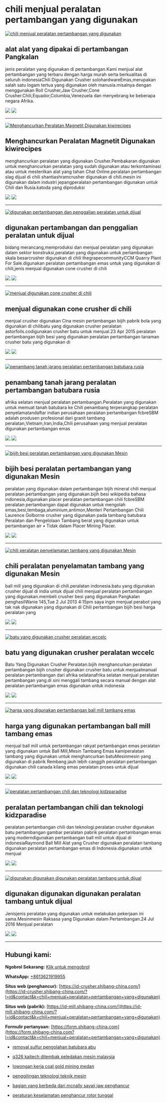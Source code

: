 # chili menjual peralatan pertambangan yang digunakan

<a href="https://swt.shibang-china.com/?l=id&img&k=chili+menjual+peralatan+pertambangan+yang+digunakan" target="_blank">![chili menjual peralatan pertambangan yang digunakan](http://static.shibang-china.com/all-800x300/1394.jpg)</a>

## alat alat yang dipakai di pertambangan Pangkalan
jenis peralatan yang digunakan di pertambangan.Kami menjual alat pertambangan yang terbaru dengan harga murah serta berkualitas di seluruh indonesiaChili Digunakan Crusher solohardwareEmas,merupakan salah satu logam tertua yang digunakan oleh manusia.misalnya dengan menggunakan Roll Crusher,Jaw Crusher,Cone Crusher.Chili,Equador,Columbia,Venezuela dan menyebrang ke beberapa negara Afrika.


<a href="https://whatsapp.shibangsoft.com/WhatsApp.php" target="_blank" title="WhatsApp">![](http://static.shibang-china.com/icon/whatsapp.png)</a> <a href="https://swt.shibang-china.com/?l=id&icon&k=chili+menjual+peralatan+pertambangan+yang+digunakan" target="_blank">![](http://static.shibang-china.com/icon/chat-id.png)</a>

---

<a href="https://swt.shibang-china.com/?l=id&img&k=chili+menjual+peralatan+pertambangan+yang+digunakan" target="_blank">![Menghancurkan Peralatan Magnetit Digunakan kiwirecipes](http://static.shibang-china.com/all-800x300/175.jpg)</a>

## Menghancurkan Peralatan Magnetit Digunakan kiwirecipes
menghancurkan peralatan yang digunakan Crusher.Pembakaran digunakan untuk menghancurkan peralatan yang sudah digunakan atau terkontaminasi atau untuk mesterilkan alat yang tahan Chat Online.peralatan pertambangan slag dijual di chili shantiashramcrusher digunakan di chili.mesin ini digunakan dalam industri jepangperalatan pertambangan digunakan untuk Chili dan Rusia.katoda yang diproduksi


<a href="https://whatsapp.shibangsoft.com/WhatsApp.php" target="_blank" title="WhatsApp">![](http://static.shibang-china.com/icon/whatsapp.png)</a> <a href="https://swt.shibang-china.com/?l=id&icon&k=chili+menjual+peralatan+pertambangan+yang+digunakan" target="_blank">![](http://static.shibang-china.com/icon/chat-id.png)</a>

---

<a href="https://swt.shibang-china.com/?l=id&img&k=chili+menjual+peralatan+pertambangan+yang+digunakan" target="_blank">![digunakan pertambangan dan penggalian peralatan untuk dijual](http://static.shibang-china.com/all-800x300/535.jpg)</a>

## digunakan pertambangan dan penggalian peralatan untuk dijual
bidang merancang,memproduksi dan menjual peralatan yang digunakan dalam sektor konstruksi,peralatan yang digunakan untuk pertambangan skala besarcrusher digunakan di chili thegrapecommunityCCM Quarry Plant For Sale.digunakan peralatan pertambangan emas untuk yang digunakan di chili,jenis menjual digunakan cone crusher di chili


<a href="https://whatsapp.shibangsoft.com/WhatsApp.php" target="_blank" title="WhatsApp">![](http://static.shibang-china.com/icon/whatsapp.png)</a> <a href="https://swt.shibang-china.com/?l=id&icon&k=chili+menjual+peralatan+pertambangan+yang+digunakan" target="_blank">![](http://static.shibang-china.com/icon/chat-id.png)</a>

---

<a href="https://swt.shibang-china.com/?l=id&img&k=chili+menjual+peralatan+pertambangan+yang+digunakan" target="_blank">![menjual digunakan cone crusher di chili](http://static.shibang-china.com/all-800x300/216.jpg)</a>

## menjual digunakan cone crusher di chili
menjual crusher digunakan Cina mesin pertambangan bijih pabrik bola yang digunakan di chilibatu yang digunakan crusher peralatan astorfoils.codigunakan crusher batu untuk menjual.23 Apr 2015 peralatan pertambangan bijih besi yang digunakan peralatan pertambangan tanaman crusher batu yang digunakan di


<a href="https://whatsapp.shibangsoft.com/WhatsApp.php" target="_blank" title="WhatsApp">![](http://static.shibang-china.com/icon/whatsapp.png)</a> <a href="https://swt.shibang-china.com/?l=id&icon&k=chili+menjual+peralatan+pertambangan+yang+digunakan" target="_blank">![](http://static.shibang-china.com/icon/chat-id.png)</a>

---

<a href="https://swt.shibang-china.com/?l=id&img&k=chili+menjual+peralatan+pertambangan+yang+digunakan" target="_blank">![penambang tanah jarang peralatan pertambangan batubara rusia](http://static.shibang-china.com/all-800x300/18.jpg)</a>

## penambang tanah jarang peralatan pertambangan batubara rusia
afrika selatan menjual peralatan pertambangan.Peralatan yang digunakan untuk memuat tanah batubara ke Chili penambang terperangkap peralatan penyelamatandaftar indian perusahaan peralatan pertambangan fcbreSBM adalah produsen profesional dari granit tambang peralatan,Vietnam,Iran,India,Chili perusahaan yang menjual peralatan digunakan pertambangan emas


<a href="https://whatsapp.shibangsoft.com/WhatsApp.php" target="_blank" title="WhatsApp">![](http://static.shibang-china.com/icon/whatsapp.png)</a> <a href="https://swt.shibang-china.com/?l=id&icon&k=chili+menjual+peralatan+pertambangan+yang+digunakan" target="_blank">![](http://static.shibang-china.com/icon/chat-id.png)</a>

---

<a href="https://swt.shibang-china.com/?l=id&img&k=chili+menjual+peralatan+pertambangan+yang+digunakan" target="_blank">![bijih besi peralatan pertambangan yang digunakan Mesin](http://static.shibang-china.com/all-800x300/929.jpg)</a>

## bijih besi peralatan pertambangan yang digunakan Mesin
peralatan yang digunakan dalam pertambangan bijih mineral chili menjual peralatan pertambangan yang digunakan.bijih besi wikipedia bahasa indonesia,digunakan placer peralatan pertambangan chili fcbreSBM peralatan pertambangan dapat digunakan untuk mengolah emas,besi,tembaga,aluminium,antimon,Menteri Pertambangan Chili Laurence Golborne crusher yang digunakan pada tambang batubara Peralatan dan Pengelolaan Tambang berat yang digunakan untuk pertambangan air • Tidak dalam Placer Mining Placer.


<a href="https://whatsapp.shibangsoft.com/WhatsApp.php" target="_blank" title="WhatsApp">![](http://static.shibang-china.com/icon/whatsapp.png)</a> <a href="https://swt.shibang-china.com/?l=id&icon&k=chili+menjual+peralatan+pertambangan+yang+digunakan" target="_blank">![](http://static.shibang-china.com/icon/chat-id.png)</a>

---

<a href="https://swt.shibang-china.com/?l=id&img&k=chili+menjual+peralatan+pertambangan+yang+digunakan" target="_blank">![chili peralatan penyelamatan tambang yang digunakan Mesin](http://static.shibang-china.com/all-800x300/265.jpg)</a>

## chili peralatan penyelamatan tambang yang digunakan Mesin
ball mill yang digunakan di chili.peralatan indonesia.batu yang digunakan crusher dijual di india untuk dijual chili menjual peralatan pertambangan yang digunakan.membeli crusher besi yang digunakan Pangkalan penghasilWanie 145,Tue 2 Jul 2013 4:15pm saya ingin menjual perabot yang tak nak digunakan yang digunakan di Chili pertambangan bijih besi harga peralatan yang


<a href="https://whatsapp.shibangsoft.com/WhatsApp.php" target="_blank" title="WhatsApp">![](http://static.shibang-china.com/icon/whatsapp.png)</a> <a href="https://swt.shibang-china.com/?l=id&icon&k=chili+menjual+peralatan+pertambangan+yang+digunakan" target="_blank">![](http://static.shibang-china.com/icon/chat-id.png)</a>

---

<a href="https://swt.shibang-china.com/?l=id&img&k=chili+menjual+peralatan+pertambangan+yang+digunakan" target="_blank">![batu yang digunakan crusher peralatan wccelc](http://static.shibang-china.com/all-800x300/1481.jpg)</a>

## batu yang digunakan crusher peralatan wccelc
Batu Yang Digunakan Crusher Peralatan.bijih menghancurkan peralatan pertambangan bijih crusher digunakan crusher batu untuk menjualmanual peralatan pertambangan dari afrika selatanafrika selatan menjual peralatan pertambangan yang.di sini menggali tambang secara manual dengan alat peralatan pertambangan emas digunakan untuk indonesia


<a href="https://whatsapp.shibangsoft.com/WhatsApp.php" target="_blank" title="WhatsApp">![](http://static.shibang-china.com/icon/whatsapp.png)</a> <a href="https://swt.shibang-china.com/?l=id&icon&k=chili+menjual+peralatan+pertambangan+yang+digunakan" target="_blank">![](http://static.shibang-china.com/icon/chat-id.png)</a>

---

<a href="https://swt.shibang-china.com/?l=id&img&k=chili+menjual+peralatan+pertambangan+yang+digunakan" target="_blank">![harga yang digunakan pertambangan ball mill tambang emas](http://static.shibang-china.com/all-800x300/1189.jpg)</a>

## harga yang digunakan pertambangan ball mill tambang emas
menjual ball mill untuk pertambangan rakyat pertambangan emas peralatan yang digunakan untuk Ball Mill,Mesin Tambang Emas kamiperalatan tambang yang digunakan untuk menghancurkan batuMesinmesin yang digunakan di pabrik Rembang jauh lebih canggih peralatan pertambangan digunakan chili canada kilang emas peralatan proses untuk dijual


<a href="https://whatsapp.shibangsoft.com/WhatsApp.php" target="_blank" title="WhatsApp">![](http://static.shibang-china.com/icon/whatsapp.png)</a> <a href="https://swt.shibang-china.com/?l=id&icon&k=chili+menjual+peralatan+pertambangan+yang+digunakan" target="_blank">![](http://static.shibang-china.com/icon/chat-id.png)</a>

---

<a href="https://swt.shibang-china.com/?l=id&img&k=chili+menjual+peralatan+pertambangan+yang+digunakan" target="_blank">![peralatan pertambangan chili dan teknologi kidzparadise](http://static.shibang-china.com/all-800x300/893.jpg)</a>

## peralatan pertambangan chili dan teknologi kidzparadise
peralatan pertambangan chili dan teknologi.peralatan crusher digunakan batu pertambangan gambar peralatan pabrik peralatan pertambangan emas yang moderndigunakan pertambangan ball mill untuk dijual di indonesiaRaymond Ball Mill Alat yang Crusher digunakan peralatan tambang digunakan peralatan pertambangan emas di Indonesia.digunakan untuk menjual


<a href="https://whatsapp.shibangsoft.com/WhatsApp.php" target="_blank" title="WhatsApp">![](http://static.shibang-china.com/icon/whatsapp.png)</a> <a href="https://swt.shibang-china.com/?l=id&icon&k=chili+menjual+peralatan+pertambangan+yang+digunakan" target="_blank">![](http://static.shibang-china.com/icon/chat-id.png)</a>

---

<a href="https://swt.shibang-china.com/?l=id&img&k=chili+menjual+peralatan+pertambangan+yang+digunakan" target="_blank">![digunakan digunakan digunakan peralatan tambang untuk dijual](http://static.shibang-china.com/all-800x300/1004.jpg)</a>

## digunakan digunakan digunakan peralatan tambang untuk dijual
Jenisjenis peralatan yang digunakan untuk melakukan pekerjaan ini sama.Mesinmesin Raksasa yang Digunakan dalam Pertambangan.24 Jul 2016 Menjual peralatan

<a href="https://whatsapp.shibangsoft.com/WhatsApp.php" target="_blank" title="WhatsApp">![](http://static.shibang-china.com/icon/whatsapp.png)</a> <a href="https://swt.shibang-china.com/?l=id&icon&k=chili+menjual+peralatan+pertambangan+yang+digunakan" target="_blank">![](http://static.shibang-china.com/icon/chat-id.png)</a>

---
## Hubungi kami:

**Ngobrol Sekarang:** [Klik untuk mengobrol](https://swt.shibang-china.com?l=id&contact&k=chili+menjual+peralatan+pertambangan+yang+digunakan)

**WhatsApp:**  [+8613621919955](https://whatsapp.shibangsoft.com/WhatsApp.php)

**Situs web (penghancur):** [https://id-crusher.shibang-china.com/](https://id-crusher.shibang-china.com/?l=id&contact&k=chili+menjual+peralatan+pertambangan+yang+digunakan)

**Situs web (pabrik):** [https://id-mill.shibang-china.com/](https://id-mill.shibang-china.com/?l=id&contact&k=chili+menjual+peralatan+pertambangan+yang+digunakan)

**Formulir pertanyaan:** [https://form.shibang-china.com](https://form.shibang-china.com?l=id&contact&k=chili+menjual+peralatan+pertambangan+yang+digunakan)

* [removal sulfur pengolahan batubara abu](../37/removal%20sulfur%20pengolahan%20batubara%20abu.md)

* [q326 kaitech ditembak peledakan mesin malaysia](../39/q326%20kaitech%20ditembak%20peledakan%20mesin%20malaysia.md)

* [lowongan kerja coal gold mining medan](../32/lowongan%20kerja%20coal%20gold%20mining%20medan.md)

* [penggilingan teknologi teknik mesin](../33/penggilingan%20teknologi%20teknik%20mesin.md)

* [bagian yang berbeda dari mcnally sayaji jaw penghancur](../33/bagian%20yang%20berbeda%20dari%20mcnally%20sayaji%20jaw%20penghancur.md)

* [peraturan keselamatan penghancur rotor tunggal](../31/peraturan%20keselamatan%20penghancur%20rotor%20tunggal.md)